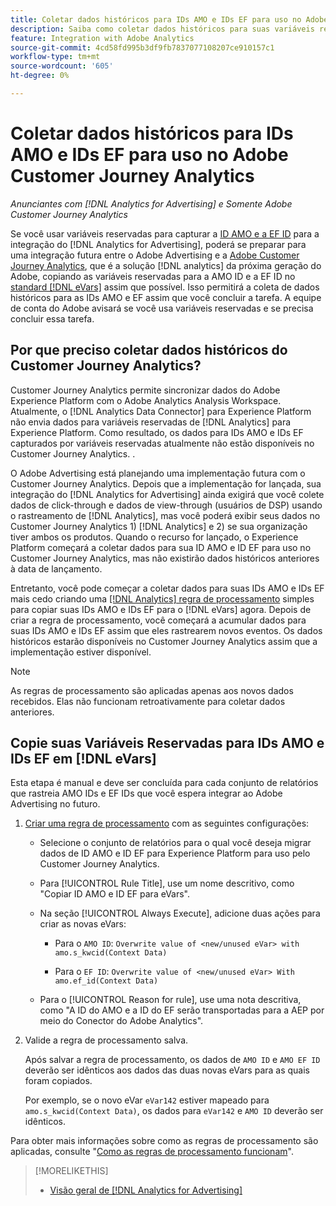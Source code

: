 ```yaml
---
title: Coletar dados históricos para IDs AMO e IDs EF para uso no Adobe Customer Journey Analytics
description: Saiba como coletar dados históricos para suas variáveis reservadas no Adobe Analytics para uso futuro no Adobe Customer Journey Analytics
feature: Integration with Adobe Analytics
source-git-commit: 4cd58fd995b3df9fb7837077108207ce910157c1
workflow-type: tm+mt
source-wordcount: '605'
ht-degree: 0%

---
```


# Coletar dados históricos para IDs AMO e IDs EF para uso no Adobe Customer Journey Analytics

*Anunciantes com [!DNL Analytics for Advertising] e Somente Adobe Customer Journey Analytics*

Se você usar variáveis reservadas para capturar a [ID AMO e a EF ID](ids.md) para a integração do [!DNL Analytics for Advertising], poderá se preparar para uma integração futura entre o Adobe Advertising e a [Adobe Customer Journey Analytics](https://experienceleague.adobe.com/en/docs/analytics-platform/using/cja-overview/cja-overview), que é a solução [!DNL analytics] da próxima geração do Adobe, copiando as variáveis reservadas para a AMO ID e a EF ID no [standard [!DNL eVars]](https://experienceleague.adobe.com/en/docs/analytics/components/dimensions/evar) assim que possível. Isso permitirá a coleta de dados históricos para as IDs AMO e EF assim que você concluir a tarefa. A equipe de conta do Adobe avisará se você usa variáveis reservadas e se precisa concluir essa tarefa.

<!-- You can also do the same for any other reserved variables you use for your [!DNL Analytics for Advertising] implementation. -->

<!-- This will allow Adobe Experience Platform, which supplies data to Customer Journey Analytics, to begin collecting historical data for your [!DNL rVars] as soon as you complete the task. -->

## Por que preciso coletar dados históricos do Customer Journey Analytics?

Customer Journey Analytics permite sincronizar dados do Adobe Experience Platform com o Adobe Analytics Analysis Workspace. Atualmente, o [!DNL Analytics Data Connector] para Experience Platform não envia dados para variáveis reservadas de [!DNL Analytics] para Experience Platform. Como resultado, os dados para IDs AMO e IDs EF capturados por variáveis reservadas atualmente não estão disponíveis no Customer Journey Analytics. <!-- Instead, XXXXXXXXXX what exactly? -->.<!-- Does the Analytics for Advertising implementation use the Analytics Data Connector in particular (why would it use anything?), and we're planning to implement the Web SDK to do it instead in the future? -->

O Adobe Advertising está planejando uma implementação futura com o Customer Journey Analytics. Depois que a implementação for lançada, sua integração do [!DNL Analytics for Advertising] ainda exigirá que você colete dados de click-through e dados de view-through (usuários de DSP) usando o rastreamento de [!DNL Analytics], mas você poderá exibir seus dados no Customer Journey Analytics <!-- (Analysis Workspace using data from Experience Platform)--> 1\) [!DNL Analytics] <!-- (Analysis Workspace using data from [!DNL Analytics]) --> e 2\) se sua organização tiver ambos os produtos. Quando o recurso for lançado, o Experience Platform começará a coletar dados para sua ID AMO e ID EF para uso no Customer Journey Analytics, mas não existirão dados históricos anteriores à data de lançamento.

Entretanto, você pode começar a coletar dados para suas IDs AMO e IDs EF <!-- [!DNL rVars] --> mais cedo criando uma [[!DNL Analytics] regra de processamento](https://experienceleague.adobe.com/en/docs/analytics/admin/admin-tools/manage-report-suites/edit-report-suite/report-suite-general/c-processing-rules/processing-rules) simples para copiar suas IDs AMO e IDs EF <!-- [!DNL rVars] --> para o [!DNL eVars] agora. Depois de criar a regra de processamento, você começará a acumular dados para suas IDs AMO e IDs EF <!-- [!DNL rVars] --> assim que eles rastrearem novos eventos. Os dados históricos estarão disponíveis no Customer Journey Analytics assim que a implementação estiver disponível.

>[!NOTE]
>
>As regras de processamento são aplicadas apenas aos novos dados recebidos. Elas não funcionam retroativamente para coletar dados anteriores.

## Copie suas Variáveis Reservadas para IDs AMO e IDs EF em [!DNL eVars]

Esta etapa é manual e deve ser concluída para cada conjunto de relatórios que rastreia AMO IDs e EF IDs <!-- [!DNL rVars] --> que você espera integrar ao Adobe Advertising no futuro.

1. [Criar uma regra de processamento](https://experienceleague.adobe.com/en/docs/analytics/admin/admin-tools/manage-report-suites/edit-report-suite/report-suite-general/c-processing-rules/c-processing-rules-configuration/t-processing-rules) com as seguintes configurações:

   * Selecione o conjunto de relatórios para o qual você deseja migrar dados de ID AMO e ID EF <!-- [!DNL rVar] --> para Experience Platform para uso pelo Customer Journey Analytics.

   * Para [!UICONTROL Rule Title], use um nome descritivo, como &quot;Copiar ID AMO e ID EF para eVars&quot;.

   * Na seção [!UICONTROL Always Execute], adicione duas ações para criar as novas eVars:

      * Para o `AMO ID`: ```Overwrite value of <new/unused eVar> with amo.s_kwcid(Context Data)```

      * Para o `EF ID`: ```Overwrite value of <new/unused eVar> With amo.ef_id(Context Data)```

   * Para o [!UICONTROL Reason for rule], use uma nota descritiva, como &quot;A ID do AMO e a ID do EF serão transportadas para a AEP por meio do Conector do Adobe Analytics&quot;.

1. Valide a regra de processamento salva.

   Após salvar a regra de processamento, os dados de `AMO ID` e `AMO EF ID` <!-- the existing reserved variables --> deverão ser idênticos aos dados das duas novas eVars para as quais foram copiados.

   Por exemplo, se o novo eVar `eVar142` estiver mapeado para `amo.s_kwcid(Context Data)`, os dados para `eVar142` e `AMO ID` deverão ser idênticos.

Para obter mais informações sobre como as regras de processamento são aplicadas, consulte &quot;[Como as regras de processamento funcionam](https://experienceleague.adobe.com/en/docs/analytics/admin/admin-tools/manage-report-suites/edit-report-suite/report-suite-general/c-processing-rules/c-processing-rules-configuration/processing-rules-about)&quot;.

>[!MORELIKETHIS]
>
>* [Visão geral de [!DNL Analytics for Advertising]](overview.md)
